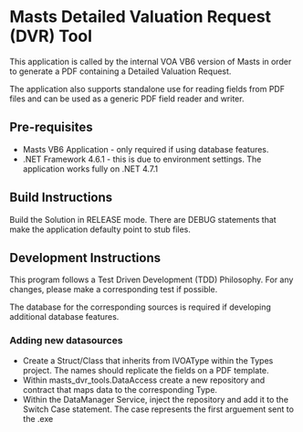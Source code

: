 # Masts Detailed Valuation Request (DVR) Tool

This application is called by the internal VOA VB6 version of Masts in order to generate a PDF containing a Detailed Valuation Request.

The application also supports standalone use for reading fields from PDF files and can be used as a generic PDF field reader and writer.

## Pre-requisites

* Masts VB6 Application - only required if using database features.
* .NET Framework 4.6.1 - this is due to environment settings. The application works fully on .NET 4.7.1

## Build Instructions

Build the Solution in RELEASE mode. There are DEBUG statements that make the application defaulty point to stub files.

## Development Instructions

This program follows a Test Driven Development (TDD) Philosophy. For any changes, please make a corresponding test if possible.

The database for the corresponding sources is required if developing additional database features.

### Adding new datasources

* Create a Struct/Class that inherits from IVOAType within the Types project. The names should replicate the fields on a PDF template.
* Within masts_dvr_tools.DataAccess create a new repository and contract that maps data to the corresponding Type.
* Within the DataManager Service, inject the repository and add it to the Switch Case statement. The case represents the first arguement sent to the .exe